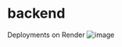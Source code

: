# backend

Deployments on Render
![image](https://github.com/user-attachments/assets/4c931c89-2dec-46e3-9156-cb5d60f301f6)
